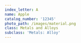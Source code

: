 ```yaml
---
index_letter: A
name: Apple
catalog_number: '12345'
photo_path: /images/material.png
class: Metals and Alloys
subclass: 'Metals: Alloy'
---
```


